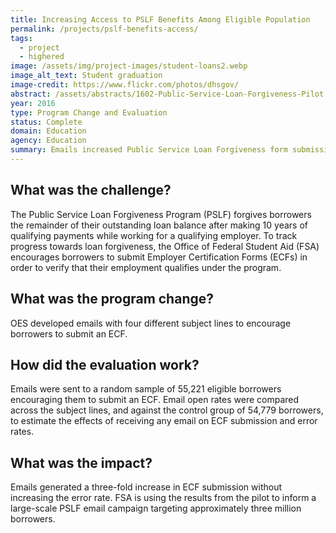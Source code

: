 ```yaml
---
title: Increasing Access to PSLF Benefits Among Eligible Population
permalink: /projects/pslf-benefits-access/
tags: 
  - project
  - highered
image: /assets/img/project-images/student-loans2.webp
image_alt_text: Student graduation
image-credit: https://www.flickr.com/photos/dhsgov/
abstract: /assets/abstracts/1602-Public-Service-Loan-Forgiveness-Pilot.pdf
year: 2016
type: Program Change and Evaluation
status: Complete
domain: Education
agency: Education
summary: Emails increased Public Service Loan Forgiveness form submissions three-fold without increasing the error rate.
---
```

## What was the challenge?

The Public Service Loan Forgiveness Program (PSLF) forgives borrowers the remainder of their outstanding loan balance after making 10 years of qualifying payments while working for a qualifying employer. To track progress towards loan forgiveness, the Office of Federal Student Aid (FSA) encourages borrowers to submit Employer Certification Forms (ECFs) in order to verify that their employment qualifies under the program.

## What was the program change?

OES developed emails with four different subject lines to encourage borrowers to submit an ECF.

## How did the evaluation work?

Emails were sent to a random sample of 55,221 eligible borrowers encouraging them to submit an ECF. Email open rates were compared across the subject lines, and against the control group of 54,779 borrowers, to estimate the effects of receiving any email on ECF submission and error rates.

## What was the impact?

Emails generated a three-fold increase in ECF submission without increasing the error rate. FSA is using the results from the pilot to inform a large-scale PSLF email campaign targeting approximately three million borrowers.
